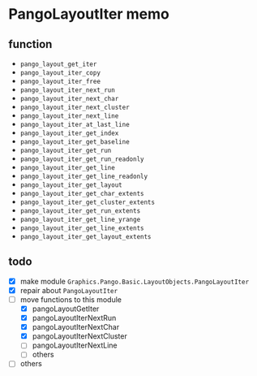 PangoLayoutIter memo
====================

function
--------

* `pango_layout_get_iter`
* `pango_layout_iter_copy`
* `pango_layout_iter_free`
* `pango_layout_iter_next_run`
* `pango_layout_iter_next_char`
* `pango_layout_iter_next_cluster`
* `pango_layout_iter_next_line`
* `pango_layout_iter_at_last_line`
* `pango_layout_iter_get_index`
* `pango_layout_iter_get_baseline`
* `pango_layout_iter_get_run`
* `pango_layout_iter_get_run_readonly`
* `pango_layout_iter_get_line`
* `pango_layout_iter_get_line_readonly`
* `pango_layout_iter_get_layout`
* `pango_layout_iter_get_char_extents`
* `pango_layout_iter_get_cluster_extents`
* `pango_layout_iter_get_run_extents`
* `pango_layout_iter_get_line_yrange`
* `pango_layout_iter_get_line_extents`
* `pango_layout_iter_get_layout_extents`

todo
----

* [x] make module `Graphics.Pango.Basic.LayoutObjects.PangoLayoutIter`
* [x] repair about `PangoLayoutIter`
* [ ] move functions to this module
	+ [x] pangoLayoutGetIter
	+ [x] pangoLayoutIterNextRun
	+ [x] pangoLayoutIterNextChar
	+ [x] pangoLayoutIterNextCluster
	+ [ ] pangoLayoutIterNextLine
	+ [ ] others
* [ ] others
